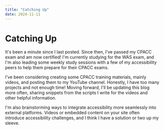 ```yaml
---
title: "Catching Up"
date: 2024-11-11
---
```


# Catching Up

It's been a minute since I last posted. Since then, I've passed my CPACC exam and am now certified! I'm currently studying for the WAS exam, and I'm also leading some weekly study sessions with a few of my accessibility peers to help them prepare for their CPACC exams.

I've been considering creating some CPACC training materials, mainly videos, and posting them to my YouTube channel. Honestly, I have too many projects and not enough time! Moving forward, I'll be updating this blog more often, sharing snippets from the scripts I write for the videos and other helpful information.

I'm also brainstorming ways to integrate accessibility more seamlessly into external platforms. Videos or embedded content on your site often introduce accessibility challenges, and I think I have a solution or two up my sleeve.
